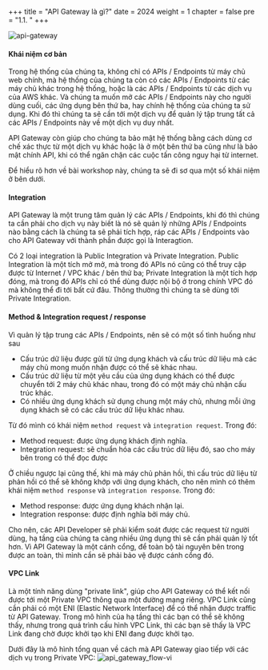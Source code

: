 +++
title = "API Gateway là gì?"
date = 2024
weight = 1
chapter = false
pre = "1.1. "
+++

![api-gateway](/images/api-gateway.png)

#### Khái niệm cơ bản

Trong hệ thống của chúng ta, không chỉ có APIs / Endpoints từ máy chủ web chính, mà hệ thống của chúng ta còn có các APIs / Endpoints từ các máy chủ khác trong hệ thống, hoặc là các APIs / Endpoints từ các dịch vụ của AWS khác. Và chúng ta muốn mở các APIs / Endpoints này cho người dùng cuối, các ứng dụng bên thứ ba, hay chính hệ thống của chúng ta sử dụng. Khi đó thì chúng ta sẽ cần tới một dịch vụ để quản lý tập trung tất cả các APIs / Endpoints này về một dịch vụ duy nhất.

API Gateway còn giúp cho chúng ta bảo mật hệ thống bằng cách dùng cơ chế xác thực từ một dịch vụ khác hoặc là ở một bên thứ ba cũng như là bảo mật chính API, khi có thể ngăn chặn các cuộc tấn công nguy hại từ internet.

Để hiểu rõ hơn về bài workshop này, chúng ta sẽ đi sơ qua một số khái niệm ở bên dưới.

#### Integration

API Gateway là một trung tâm quản lý các APIs / Endpoints, khi đó thì chúng ta cần phải cho dịch vụ này biết là nó sẽ quản lý những APIs / Endpoints nào bằng cách là chúng ta sẽ phải tích hợp, ráp các APIs / Endpoints vào cho API Gateway với thành phần được gọi là Interagtion.

Có 2 loại integration là Public Integration và Private Integration. Public Integration là một tích mở mở, mà trong đó APIs nó cũng có thể truy cập được từ Internet / VPC khác / bên thứ ba; Private Integration là một tích hợp đóng, mà trong đó APIs chỉ có thể dùng được nội bộ ở trong chính VPC đó mà không thể đi tới bất cứ đâu. Thông thường thì chúng ta sẽ dùng tới Private Integration.

#### Method & Integration request / response

Vì quản lý tập trung các APIs / Endpoints, nên sẽ có một số tình huống như sau

- Cấu trúc dữ liệu được gửi từ ứng dụng khách và cấu trúc dữ liệu mà các máy chủ mong muốn nhận được có thể sẽ khác nhau.
- Cấu trúc dữ liệu từ một yêu cầu của ứng dụng khách có thể được chuyển tới 2 máy chủ khác nhau, trong đó có một máy chủ nhận cấu trúc khác.
- Có nhiều ứng dụng khách sử dụng chung một máy chủ, nhưng mỗi ứng dụng khách sẽ có các cấu trúc dữ liệu khác nhau.

Từ đó mình có khái niệm `method request` và `integration request`. Trong đó:

- Method request: được ứng dụng khách định nghĩa.
- Integration request: sẽ chuẩn hóa các cấu trúc dữ liệu đó, sao cho máy bên trong có thể đọc được

Ở chiều ngược lại cũng thế, khi mà máy chủ phản hồi, thì cấu trúc dữ liệu từ phản hồi có thể sẽ không khớp với ứng dụng khách, cho nên mình có thêm khái niệm `method response` và `integration response`. Trong đó:

- Method response: được ứng dụng khách nhận lại.
- Integration response: được định nghĩa bởi máy chủ.

Cho nên, các API Developer sẽ phải kiểm soát được các request từ người dùng, hạ tầng của chúng ta càng nhiều ứng dụng thì sẽ cần phải quản lý tốt hơn. Vì API Gateway là một cánh cổng, để toàn bộ tài nguyên bên trong được an toàn, thì mình cần sẽ phải bảo vệ được cánh cổng đó.

#### VPC Link

Là một tính năng dùng "private link", giúp cho API Gateway có thể kết nối được tới một Private VPC thông qua một đường mạng riêng. VPC Link cũng cần phải có một ENI (Elastic Network Interface) để có thể nhận được traffic từ API Gateway. Trong mô hình của hạ tầng thì các bạn có thể sẽ không thấy, nhưng trong quá trình cấu hình VPC Link, thì các bạn sẽ thấy là VPC Link đang chờ được khởi tạo khi ENI đang được khởi tạo.

Dưới đây là mô hình tổng quan về cách mà API Gateway giao tiếp với các dịch vụ trong Private VPC:
![api_gateway_flow-vi](/images/1-introduction/api_gateway_flow-vi.png)
